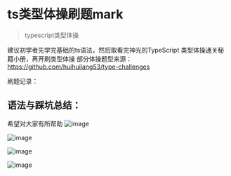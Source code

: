 ﻿# ts类型体操刷题mark
> typescript类型体操 

建议初学者先学完基础的ts语法，然后取看完神光的TypeScript 类型体操通关秘籍小册，再开刷类型体操
部分体操题型来源：
https://github.com/huihuilang53/type-challenges

刷题记录：




## 语法与踩坑总结：
希望对大家有所帮助
![image](https://user-images.githubusercontent.com/71922541/207505952-a33468bf-c3e5-4ab1-b627-482167b51841.png)

![image](https://user-images.githubusercontent.com/71922541/207506153-a25be527-1b8f-460a-84a8-158755cca3c9.png)

![image](https://user-images.githubusercontent.com/71922541/207506201-253e3590-aa18-4138-b6ba-e6c7dbf8d320.png)

![image](https://user-images.githubusercontent.com/71922541/207506239-66b940eb-5257-4451-86dc-9db2b97ee184.png)








